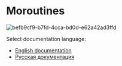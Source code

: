 # Moroutines
![befb9cf9-b7fd-4cca-bd0d-e62a42ad3ffd](https://user-images.githubusercontent.com/5365111/156169277-1b36f614-41ca-481e-9b52-06afc14ecdfd.jpg)

Select documentation language:
* <a href="https://github.com/KurbanismailovZaur/Moroutines/blob/master/Docs/README_EN.md">English documentation</a>
* <a href="https://github.com/KurbanismailovZaur/Moroutines/blob/master/Docs/README_RU.md">Русская документация</a>
